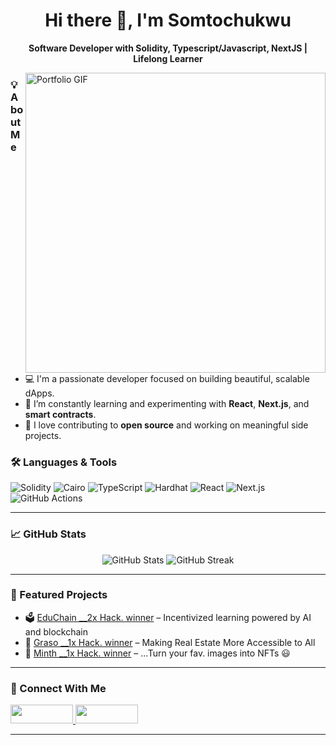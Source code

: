 <h1 align="center">Hi there 👋, I'm Somtochukwu</h1>

<p align="center">
  <strong>Software Developer with Solidity, Typescript/Javascript, NextJS | Lifelong Learner</strong>
</p>

<a href="https://somtochukwu-ko.vercel.app/">
<img 
  title="click me :)"
  alt="Portfolio GIF"
  align="right"
  src="https://somtochukwu-ko.vercel.app/portfolio.gif"
  width="480"
/>
</a>

### 💡 About Me

- 💻 I'm a passionate developer focused on building beautiful, scalable dApps.
- 🔭 I’m constantly learning and experimenting with **React**, **Next.js**, and **smart contracts**.
- 🚀 I love contributing to **open source** and working on meaningful side projects.

### 🛠️ Languages & Tools

![Solidity](https://img.shields.io/badge/Solidity-363636?style=for-the-badge&logo=solidity)
![Cairo](https://img.shields.io/badge/Cairo-000000?style=for-the-badge)
![TypeScript](https://img.shields.io/badge/TypeScript-3178C6?style=for-the-badge&logo=typescript)
![Hardhat](https://img.shields.io/badge/Hardhat-FFCC00?style=for-the-badge&logo=ethereum)
![React](https://img.shields.io/badge/React-61DAFB?style=for-the-badge&logo=react)
![Next.js](https://img.shields.io/badge/Next.js-000?style=for-the-badge&logo=next.js)
![GitHub Actions](https://img.shields.io/badge/GitHub_Actions-2088FF?style=for-the-badge&logo=github-actions)

---

### 📈 GitHub Stats

<p align="center">
  <img src="https://github-readme-stats.vercel.app/api?username=soomtochukwu&show_icons=true&theme=github_dark" alt="GitHub Stats" />
  <img src="https://github-readme-streak-stats.herokuapp.com/?user=soomtochukwu&theme=github-dark" alt="GitHub Streak" />
</p>

---

### 🚀 Featured Projects

- 🗳️ [EduChain \_\_2x Hack. winner](https://cyberhack.vercel.app/) – Incentivized learning powered by AI and blockchain
- 🧪 [Graso \_\_1x Hack. winner](https://grasoo.vercel.app/) – Making Real Estate More Accessible to All
- 📡 [Minth \_\_1x Hack. winner](https://minth.vercel.app/) – ...Turn your fav. images into NFTs 😃

---

### 🔗 Connect With Me

<a href="https://twitter.com/tweetsomto">
<img src="https://img.shields.io/badge/Twitter-%231DA1F2.svg?style=for-the-badge&logo=twitter&logoColor=white" width="100" height="30" >
</img>
</a>
<a href="http://t.me/maziofweb3">
<img src="https://encrypted-tbn0.gstatic.com/images?q=tbn:ANd9GcRyEw9WRUl09jjONE9NxMR2bNttBM94O1_lJ0ml7kvXFmvKub4Tn6CPydraLTOM9l2Hfw&usqp=CAU" width="100" height="30" >
</img>
</a>

---

<!-- Add a visitor counter if you want -->
<!-- ![Profile Views](https://komarev.com/ghpvc/?username=soomtochukwu&color=blue) -->
